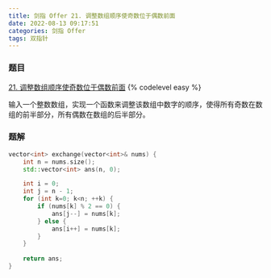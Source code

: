 ```yaml
---
title: 剑指 Offer 21. 调整数组顺序使奇数位于偶数前面
date: 2022-08-13 09:17:51
categories: 剑指 Offer
tags: 双指针
---
```


### 题目
[21. 调整数组顺序使奇数位于偶数前面](https://leetcode.cn/problems/diao-zheng-shu-zu-shun-xu-shi-qi-shu-wei-yu-ou-shu-qian-mian-lcof/)
{% codelevel easy %}

输入一个整数数组，实现一个函数来调整该数组中数字的顺序，使得所有奇数在数组的前半部分，所有偶数在数组的后半部分。

<!-- more -->

### 题解
``` cpp
vector<int> exchange(vector<int>& nums) {
    int n = nums.size();
    std::vector<int> ans(n, 0);

    int i = 0;
    int j = n - 1;
    for (int k=0; k<n; ++k) {
        if (nums[k] % 2 == 0) {
            ans[j--] = nums[k];
        } else {
            ans[i++] = nums[k];
        }
    }
    
    return ans;
}
```
